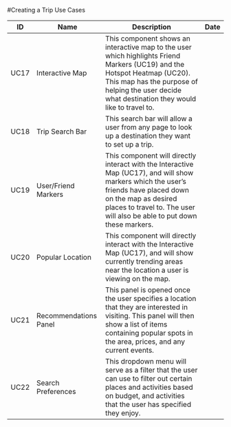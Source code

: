 #Creating a Trip Use Cases

| ID   | Name                            | Description                                                                                                                                                                                                                                     | Date       |
| ---- | ------------------------------- | ----------------------------------------------------------------------------------------------------------------------------------------------------------------------------------------------------------------------------------------------- | ---------- |
| UC17 | Interactive Map                 | This component shows an interactive map to the user which highlights Friend Markers (UC19) and the Hotspot Heatmap (UC20). This map has the purpose of helping the user decide what destination they would like to travel to.               |            |
| UC18 | Trip Search Bar                 | This search bar will allow a user from any page to look up a destination they want to set up a trip.                                                                                                                                           |            |
| UC19 | User/Friend Markers             | This component will directly interact with the Interactive Map (UC17), and will show markers which the user’s friends have placed down on the map as desired places to travel to. The user will also be able to put down these markers.          |            |
| UC20 | Popular Location                | This component will directly interact with the Interactive Map (UC17), and will show currently trending areas near the location a user is viewing on the map.                                         |            |
| UC21 | Recommendations Panel           | This panel is opened once the user specifies a location that they are interested in visiting. This panel will then show a list of items containing popular spots in the area, prices, and any current events.                                |            |
| UC22 | Search Preferences              | This dropdown menu will serve as a filter that the user can use to filter out certain places and activities based on budget, and activities that the user has specified they enjoy.                                                             |            |
